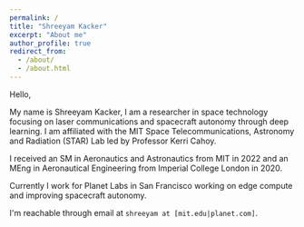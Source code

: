 ```yaml
---
permalink: /
title: "Shreeyam Kacker"
excerpt: "About me"
author_profile: true
redirect_from: 
  - /about/
  - /about.html
---
```


Hello,

My name is Shreeyam Kacker, I am a researcher in space technology focusing on laser communications and spacecraft autonomy through deep learning. I am affiliated with the MIT Space Telecommunications, Astronomy and Radiation (STAR) Lab led by Professor Kerri Cahoy.

I received an SM in Aeronautics and Astronautics from MIT in 2022 and an MEng in Aeronautical Engineering from Imperial College London in 2020.

Currently I work for Planet Labs in San Francisco working on edge compute and improving spacecraft autonomy. 

I'm reachable through email at `shreeyam at [mit.edu|planet.com]`.